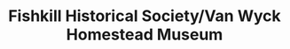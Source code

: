 ---
layout: repo
title: "Fishkill Historical Society/Van Wyck Homestead Museum"
id: 19855
permalink: repos/19855/
---